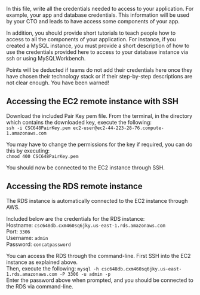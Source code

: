 In this file, write all the credentials needed to access to your application. For example, your app and database credentials.
This information will be used by your CTO and leads to have access some components of your app. 

In addition, you should provide short tutorials to teach people how to access to all the 
components of your application. For instance, if you created a MySQL instance, you must provide 
a short description of how to use the credentials provided here to access to your database instance via ssh or 
using MySQLWorkbench. 

Points will be deducted if teams do not add their credentials here once they have chosen their 
technology stack or if their step-by-step descriptions are not clear enough. You have been warned! 

## Accessing the EC2 remote instance with SSH
Download the included Pair Key pem file.
From the terminal, in the directory which contains the downloaded key, execute the following:  
`ssh -i CSC648PairKey.pem ec2-user@ec2-44-223-28-76.compute-1.amazonaws.com`

You may have to change the permissions for the key if required, you can do this by executing:  
`chmod 400 CSC648PairKey.pem`

You should now be connected to the EC2 instance through SSH.  

## Accessing the RDS remote instance
The RDS instance is automatically connected to the EC2 instance through AWS.

Included below are the credentials for the RDS instance:  
Hostname: `csc648db.cxm460sq6jky.us-east-1.rds.amazonaws.com`  
Port: `3306`  
Username: `admin`  
Password: `concatpassword`

You can access the RDS through the command-line. First SSH into the EC2 instance as explained above.  
Then, execute the following:  `mysql -h csc648db.cxm460sq6jky.us-east-1.rds.amazonaws.com -P 3306 -u admin -p`  
Enter the password above when prompted, and you should be connected to the RDS via command-line.
